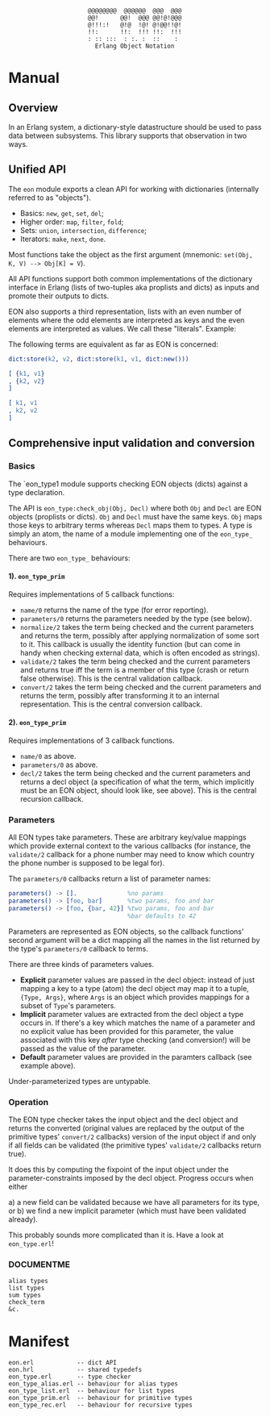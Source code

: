 ```
                      @@@@@@@@  @@@@@@  @@@  @@@
                      @@!      @@!  @@@ @@!@!@@@
                      @!!!:!   @!@  !@! @!@@!!@!
                      !!:      !!:  !!! !!:  !!!
                      : :: :::  : :. :  ::    :
                        Erlang Object Notation

```

# Manual

## Overview

In an Erlang system, a dictionary-style datastructure should be used to
pass data between subsystems. This library supports that observation in
two ways.

## Unified API

The `eon` module exports a clean API for working with dictionaries
(internally referred to as "objects").

- Basics: `new`, `get`, `set`, `del`;
- Higher order: `map`, `filter`, `fold`;
- Sets: `union`, `intersection`, `difference`;
- Iterators: `make`, `next`, `done`.

Most functions take the object as the first argument
(mnemonic: `set(Obj, K, V) --> Obj[K] = V`).

All API functions support both common implementations of the dictionary
interface in Erlang (lists of two-tuples aka proplists and dicts) as inputs and
promote their outputs to dicts.

EON also supports a third representation, lists with an even number of
elements where the odd elements are interpreted as keys and the even
elements are interpreted as values. We call these "literals".
Example:

The following terms are equivalent as far as EON is concerned:

```erlang
dict:store(k2, v2, dict:store(k1, v1, dict:new()))

[ {k1, v1}
, {k2, v2}
]

[ k1, v1
, k2, v2
]
```

## Comprehensive input validation and conversion

### Basics

The `eon_type1 module supports checking EON objects (dicts) against a
type declaration.

The API is `eon_type:check_obj(Obj, Decl)` where both `Obj` and `Decl` are
EON objects (proplists or dicts). `Obj` and `Decl` must have the same
keys. `Obj` maps those keys to arbitrary terms whereas `Decl` maps them
to types. A type is simply an atom, the name of a module implementing
one of the `eon_type_` behaviours.

There are two `eon_type_` behaviours:

#### 1). `eon_type_prim`

Requires implementations of 5 callback functions:

- `name/0` returns the name of the type (for error reporting).
- `parameters/0` returns the parameters needed by the type (see below).
- `normalize/2` takes the term being checked and the current parameters
and returns the term, possibly after applying normalization of some
sort to it. This callback is usually the identity function (but can
come in handy when checking external data, which is often encoded as
strings).
- `validate/2` takes the term being checked and the current parameters and
returns true iff the term is a member of this type (crash or return
false otherwise). This is the central validation callback.
- `convert/2` takes the term being checked and the current parameters and
returns the term, possibly after transforming it to an internal
representation. This is the central conversion callback.

#### 2). `eon_type_prim`

Requires implementations of 3 callback functions.

- `name/0` as above.
- `parameters/0` as above.
- `decl/2` takes the term being checked and the current parameters and
returns a decl object (a specification of what the term, which
implicitly must be an EON object, should look like, see above).
This is the central recursion callback.

### Parameters

All EON types take parameters. These are arbitrary key/value mappings
which provide external context to the various callbacks (for instance,
the `validate/2` callback for a phone number may need to know which
country the phone number is supposed to be legal for).

The `parameters/0` callbacks return a list of parameter names:

```erlang
parameters() -> [].              %no params
parameters() -> [foo, bar]       %two params, foo and bar
parameters() -> [foo, {bar, 42}] %two params, foo and bar
                                 %bar defaults to 42
```

Parameters are represented as EON objects, so the callback functions'
second argument will be a dict mapping all the names in the list
returned by the type's `parameters/0` callback to terms.

There are three kinds of parameters values.

- **Explicit** parameter values are passed in the decl object: instead of just
mapping a key to a type (atom) the decl object may map it to a tuple,
`{Type, Args}`, where `Args` is an object which provides mappings for a
subset of `Type`'s parameters.
- **Implicit** parameter values are extracted from the decl object a type
occurs in. If there's a key which matches the name of a parameter and
no explicit value has been provided for this parameter, the value
associated with this key _after_ type checking (and conversion!) will
be passed as the value of the parameter.
- **Default** parameter values are provided in the paramters callback (see
example above).

Under-parameterized types are untypable.

### Operation

The EON type checker takes the input object and the decl object and
returns the converted (original values are replaced by the output of
the primitive types' `convert/2` callbacks) version of the input object
if and only if all fields can be validated (the primitive types' `validate/2`
callbacks return true).

It does this by computing the fixpoint of the input object under the
parameter-constraints imposed by the decl object. Progress occurs
when either

a) a new field can be validated because we have all parameters for its
   type, or
b) we find a new implicit parameter (which must have been validated
   already).

This probably sounds more complicated than it is. Have a look at
`eon_type.erl`!

### DOCUMENTME

```
alias types
list types
sum types
check_term
&c.
```

# Manifest

```
eon.erl            -- dict API
eon.hrl            -- shared typedefs
eon_type.erl       -- type checker
eon_type_alias.erl -- behaviour for alias types
eon_type_list.erl  -- behaviour for list types
eon_type_prim.erl  -- behaviour for primitive types
eon_type_rec.erl   -- behaviour for recursive types
```
